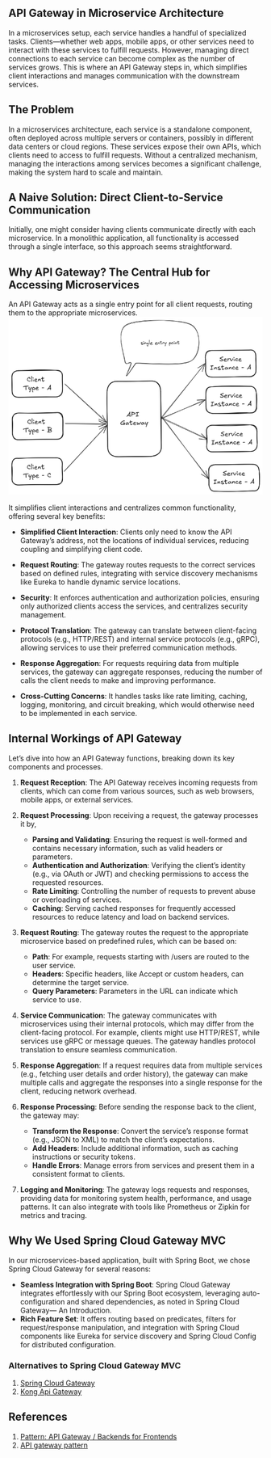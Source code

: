 ##  API Gateway in Microservice Architecture

In a microservices setup, each service handles a handful of specialized tasks. Clients—whether 
web apps, mobile apps, or other services need to interact with these services to fulfill requests. 
However, managing direct connections to each service can become complex as the number of services grows. 
This is where an API Gateway steps in, which simplifies client interactions 
and manages communication with the downstream services.

## The Problem

In a microservices architecture, each service is a standalone component, often deployed across multiple servers 
or containers, possibly in different data centers or cloud regions. These services expose their own APIs, 
which clients need to access to fulfill requests. Without a centralized mechanism, managing the interactions 
among services becomes a significant challenge, making the system hard to scale and maintain.

## A Naive Solution: Direct Client-to-Service Communication

Initially, one might consider having clients communicate directly with each microservice. In a monolithic 
application, all functionality is accessed through a single interface, so this approach seems straightforward. 

## Why API Gateway? The Central Hub for Accessing Microservices

An API Gateway acts as a single entry point for all client requests, routing them to the appropriate microservices. 
![API Gateway](../assets/api-gateway.png)

It simplifies client interactions and centralizes common functionality, offering several key benefits:

- **Simplified Client Interaction**: Clients only need to know the API Gateway’s address, not the locations of 
individual services, reducing coupling and simplifying client code.

- **Request Routing**: The gateway routes requests to the correct services based on defined rules, integrating with 
service discovery mechanisms like Eureka to handle dynamic service locations.

- **Security**: It enforces authentication and authorization policies, ensuring only authorized clients access the 
services, and centralizes security management.

- **Protocol Translation**: The gateway can translate between client-facing protocols (e.g., HTTP/REST) and 
internal service protocols (e.g., gRPC), allowing services to use their preferred communication methods.

- **Response Aggregation**: For requests requiring data from multiple services, the gateway can aggregate 
responses, reducing the number of calls the client needs to make and improving performance.

- **Cross-Cutting Concerns**: It handles tasks like rate limiting, caching, logging, monitoring, and 
circuit breaking, which would otherwise need to be implemented in each service.

## Internal Workings of API Gateway

Let’s dive into how an API Gateway functions, breaking down its key components and processes.

1. **Request Reception**: The API Gateway receives incoming requests from clients, which can come from various sources, such as web browsers,
   mobile apps, or external services.

2. **Request Processing**: Upon receiving a request, the gateway processes it by, 
      - **Parsing and Validating**: Ensuring the request is well-formed and contains necessary information, such 
      as valid headers or parameters.
      - **Authentication and Authorization**: Verifying the client’s identity (e.g., via OAuth or JWT) and checking 
      permissions to access the requested resources.
      - **Rate Limiting**: Controlling the number of requests to prevent abuse or overloading of services.
      - **Caching**: Serving cached responses for frequently accessed resources to reduce latency and load on 
      backend services.

3. **Request Routing**: The gateway routes the request to the appropriate microservice based on predefined rules, which can be based on:
    - **Path**: For example, requests starting with /users are routed to the user service.
    - **Headers**: Specific headers, like Accept or custom headers, can determine the target service.
    - **Query Parameters**: Parameters in the URL can indicate which service to use.

4. **Service Communication**: The gateway communicates with microservices using their internal protocols, which may 
differ from the client-facing protocol. For example, clients might use HTTP/REST, while services use gRPC or 
message queues. The gateway handles protocol translation to ensure seamless communication.

5. **Response Aggregation**: If a request requires data from multiple services (e.g., fetching user 
details and order history), the gateway can make multiple calls and aggregate the responses into a 
single response for the client, reducing network overhead.

6. **Response Processing**: Before sending the response back to the client, the gateway may:
    - **Transform the Response**: Convert the service’s response format (e.g., JSON to XML) to match the client’s expectations.
    - **Add Headers**: Include additional information, such as caching instructions or security tokens. 
    - **Handle Errors**: Manage errors from services and present them in a consistent format to clients.
7. **Logging and Monitoring**: The gateway logs requests and responses, providing data for monitoring system 
health, performance, and usage patterns. It can also integrate with tools like Prometheus or Zipkin for metrics and tracing.


## Why We Used Spring Cloud Gateway MVC

In our microservices-based application, built with Spring Boot, we chose Spring Cloud Gateway for several reasons:

- **Seamless Integration with Spring Boot**: Spring Cloud Gateway integrates effortlessly with our Spring Boot 
ecosystem, leveraging auto-configuration and shared dependencies, as noted in Spring Cloud Gateway— An Introduction.
- **Rich Feature Set**: It offers routing based on predicates, filters for request/response manipulation, and 
integration with Spring Cloud components like Eureka for service discovery and Spring Cloud Config for distributed 
configuration.

### Alternatives to Spring Cloud Gateway MVC

1. [Spring Cloud Gateway](https://spring.io/projects/spring-cloud-gateway)
2. [Kong Api Gateway](https://www.codecentric.de/en/knowledge-hub/blog/spring-boot-kong)

## References 

1. [Pattern: API Gateway / Backends for Frontends](https://microservices.io/patterns/apigateway.html)
2. [API gateway pattern](https://www.solo.io/topics/api-gateway/api-gateway-pattern)
